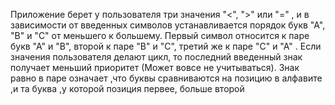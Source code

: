Приложение берет у пользователя три значения "<", ">" или "=" , и в зависимости от введенных символов устанавливается порядок букв "А", "В" и "С" от меньшего к большему.
Первый символ относится к паре букв "А" и "В", второй к паре "В" и "С", третий же к паре "С" и "А" . 
Если значения пользователя делают цикл, то последний введенный знак получает меньший приоритет (Может вовсе не учитываться).
Знак равно в паре означает ,что буквы сравниваются на позицию в алфавите ,и та буква ,у которой позиция первее, больше второй
